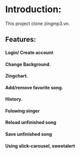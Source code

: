 # Introduction:
This project clone zingmp3.vn.

## Features:
#### Login/ Create account
#### Change Background.
#### Zingchart.
#### Add/remove favorite song.
#### History.
#### Folowing singer
#### Reload unfinished song
#### Save unfinished song
#### Using slick-carousel, sweetalert

